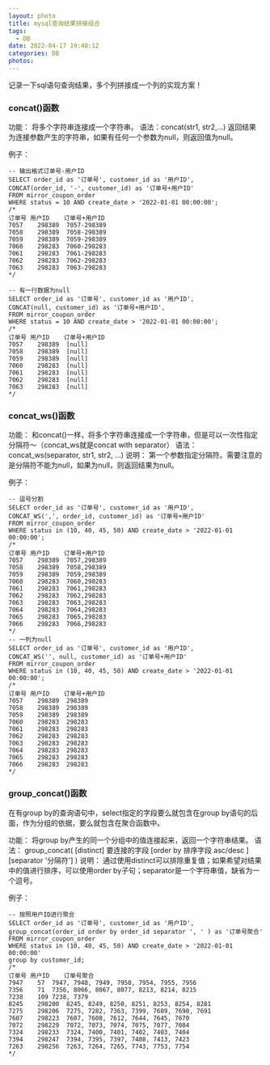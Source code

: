 ```yaml
---
layout: photo
title: mysql查询结果拼接组合
tags:
  - DB
date: 2022-04-17 19:48:12
categories: DB
photos:
---
```

记录一下sql语句查询结果，多个列拼接成一个列的实现方案！
<!--more-->
### concat()函数
功能：
将多个字符串连接成一个字符串。
语法：concat(str1, str2,...)
返回结果为连接参数产生的字符串，如果有任何一个参数为null，则返回值为null。

例子：
```mysql
-- 输出格式订单号-用户ID
SELECT order_id as '订单号', customer_id as '用户ID', 
CONCAT(order_id, '-', customer_id) as '订单号+用户ID'
FROM mirror_coupon_order 
WHERE status = 10 AND create_date > '2022-01-01 00:00:00';
/*
订单号	用户ID	订单号+用户ID
7057	298389	7057-298389
7058	298389	7058-298389
7059	298389	7059-298389
7060	298283	7060-298283
7061	298283	7061-298283
7062	298283	7062-298283
7063	298283	7063-298283
*/

-- 有一行数据为null
SELECT order_id as '订单号', customer_id as '用户ID', 
CONCAT(null, customer_id) as '订单号+用户ID', 
FROM mirror_coupon_order 
WHERE status = 10 AND create_date > '2022-01-01 00:00:00';
/*
订单号	用户ID	订单号+用户ID
7057	298389	[null]
7058	298389	[null]
7059	298389	[null]
7060	298283	[null]
7061	298283	[null]
7062	298283	[null]
7063	298283	[null]
*/
```


### concat_ws()函数
功能：
和concat()一样，将多个字符串连接成一个字符串，但是可以一次性指定分隔符～（concat_ws就是concat with separator）
语法：
concat_ws(separator, str1, str2, ...)
说明：
第一个参数指定分隔符。需要注意的是分隔符不能为null，如果为null，则返回结果为null。

例子：
```mysql
-- 逗号分割
SELECT order_id as '订单号', customer_id as '用户ID', 
CONCAT_WS(',', order_id, customer_id) as '订单号+用户ID'
FROM mirror_coupon_order 
WHERE status in (10, 40, 45, 50) AND create_date > '2022-01-01 00:00:00';
/*
订单号	用户ID	订单号+用户ID
7057	298389	7057,298389
7058	298389	7058,298389
7059	298389	7059,298389
7060	298283	7060,298283
7061	298283	7061,298283
7062	298283	7062,298283
7063	298283	7063,298283
7064	298283	7064,298283
7065	298283	7065,298283
7066	298283	7066,298283
*/
-- 一列为null
SELECT order_id as '订单号', customer_id as '用户ID', 
CONCAT_WS('', null, customer_id) as '订单号+用户ID'
FROM mirror_coupon_order 
WHERE status in (10, 40, 45, 50) AND create_date > '2022-01-01 00:00:00';
/*
订单号	用户ID	订单号+用户ID
7057	298389	298389
7058	298389	298389
7059	298389	298389
7060	298283	298283
7061	298283	298283
7062	298283	298283
7063	298283	298283
7064	298283	298283
7065	298283	298283
7066	298283	298283
*/
```

### group_concat()函数
在有group by的查询语句中，select指定的字段要么就包含在group by语句的后面，作为分组的依据，要么就包含在聚合函数中。

功能：
将group by产生的同一个分组中的值连接起来，返回一个字符串结果。
语法：
group_concat( [distinct] 要连接的字段 [order by 排序字段 asc/desc  ] [separator '分隔符'] )
说明：
通过使用distinct可以排除重复值；如果希望对结果中的值进行排序，可以使用order by子句；separator是一个字符串值，缺省为一个逗号。

例子：
```mysql
-- 按照用户ID进行聚合
SELECT order_id as '订单号', customer_id as '用户ID', 
group_concat(order_id order by order_id separator ', ' ) as '订单号聚合'
FROM mirror_coupon_order 
WHERE status in (10, 40, 45, 50) AND create_date > '2022-01-01 00:00:00'
group by customer_id;
/*
订单号	用户ID	订单号聚合
7947	57	7947, 7948, 7949, 7950, 7954, 7955, 7956
7356	71	7356, 8066, 8067, 8077, 8213, 8214, 8215
7238	109	7238, 7379
8245	298200	8245, 8249, 8250, 8251, 8253, 8254, 8281
7275	298206	7275, 7282, 7363, 7399, 7689, 7690, 7691
7607	298223	7607, 7608, 7612, 7644, 7645, 7670
7072	298229	7072, 7073, 7074, 7075, 7077, 7084
7324	298233	7324, 7400, 7401, 7402, 7403, 7404
7394	298247	7394, 7395, 7397, 7408, 7413, 7423
7263	298256	7263, 7264, 7265, 7743, 7753, 7754
*/

```